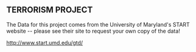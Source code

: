 ## TERRORISM PROJECT

The Data for this project comes from the University of Maryland's START website -- please see their site to request your own copy of the data!

http://www.start.umd.edu/gtd/